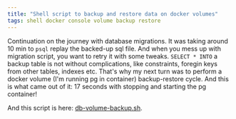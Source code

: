 ```yaml
---
title: "Shell script to backup and restore data on docker volumes"
tags: shell docker console volume backup restore
---
```


Continuation on the journey with database migrations. It was taking around 10 min to `psql` replay the backed-up sql file.
And when you mess up with migration script, you want to retry it with some tweaks. `SELECT * INTO` a backup table is not
without complications, like constraints, foregin keys from other tables, indexes etc. That's why my next turn was to perform
a docker volume (I'm running pg in container) backup-restore cycle. And this is what came out of it: 17 seconds with stopping and starting the pg container! 

And this script is here: [db-volume-backup.sh](https://gist.github.com/aleksandr-vin/41ee2062e978f2f680fd190c7e957dab).